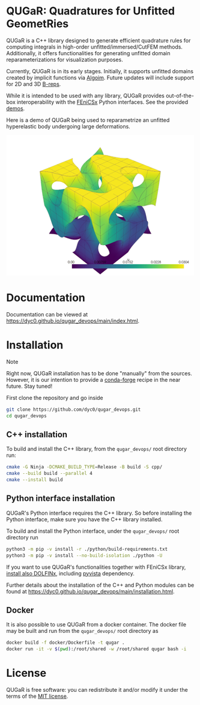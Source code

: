 # QUGaR: Quadratures for Unfitted GeometRies
QUGaR is a C++ library designed to generate efficient quadrature rules for computing integrals in high-order unfitted/immersed/CutFEM methods. Additionally, it offers functionalities for generating unfitted domain reparameterizations for visualization purposes.

Currently, QUGaR is in its early stages. Initially, it supports unfitted domains created by implicit functions via [Algoim](https://algoim.github.io). Future updates will include support for 2D and 3D [B-reps](https://en.wikipedia.org/wiki/Boundary_representation).

While it is intended to be used with any library, QUGaR provides out-of-the-box interoperability with the [FEniCSx](https://fenicsproject.org) Python interfaces. See the provided [demos](https://dyc0.github.io/qugar_devops/main/demos.html).

Here is a demo of QUGaR being used to reparametrize an unfitted hyperelastic body undergoing large deformations.

<img src="python/demo/assets/demo_hyperelasticity_deformation.gif" width="500">

<!-- <img src="python/demo/assets/demo_elasticity_geom.png" width="500">
<img src="python/demo/assets/demo_elasticity_deformed.png" width="500"> -->


# Documentation

Documentation can be viewed at https://dyc0.github.io/qugar_devops/main/index.html.

# Installation
> [!NOTE]  
> Right now, QUGaR installation has to be done "manually" from the sources. However, it is our intention to provide a [conda-forge](https://conda-forge.org) recipe in the near future. Stay tuned!

First clone the repository and go inside
```bash
git clone https://github.com/dyc0/qugar_devops.git
cd qugar_devops
```
## C++ installation
To build and install the C++ library, from the `qugar_devops/` root directory run:
```bash
cmake -G Ninja -DCMAKE_BUILD_TYPE=Release -B build -S cpp/
cmake --build build --parallel 4
cmake --install build
```

## Python interface installation

QUGaR's Python interface requires the C++ library. So before installing the Python interface, make sure you have the C++ library installed.

To build and install the Python interface, under the `qugar_devops/` root directory run
```bash
python3 -m pip -v install -r ./python/build-requirements.txt
python3 -m pip -v install --no-build-isolation ./python -U
```
If you want to use QUGaR's functionalities together with FEniCSx library, [install also DOLFINx](https://github.com/FEniCS/dolfinx#installation), including [pyvista](https://pyvista.org) dependency.    


Further details about the installation of the C++ and Python modules can be found at https://dyc0.github.io/qugar_devops/main/installation.html.

## Docker
It is also possible to use QUGaR from a docker container.
The docker file may be built and run from the `qugar_devops/` root directory as
```bash
docker build -f docker/Dockerfile -t qugar .
docker run -it -v $(pwd):/root/shared -w /root/shared qugar bash -i
```

# License
QUGaR is free software: you can redistribute it and/or modify it under the terms of the [MIT license](https://opensource.org/license/mit).


